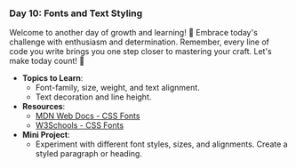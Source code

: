 ### **Day 10: Fonts and Text Styling**

Welcome to another day of growth and learning! 🚀 Embrace today's challenge with enthusiasm and determination. Remember, every line of code you write brings you one step closer to mastering your craft. Let's make today count! 💪

- **Topics to Learn**:
  - Font-family, size, weight, and text alignment.
  - Text decoration and line height.
- **Resources**:
  - [MDN Web Docs - CSS Fonts](https://developer.mozilla.org/en-US/docs/Web/CSS/font)
  - [W3Schools - CSS Fonts](https://www.w3schools.com/css/css_font.asp)
- **Mini Project**:
  - Experiment with different font styles, sizes, and alignments. Create a styled paragraph or heading.
